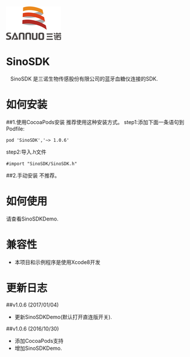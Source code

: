 
![](logo.png)

# SinoSDK

    SinoSDK 是三诺生物传感股份有限公司的蓝牙血糖仪连接的SDK.
    
# 如何安装

##1.使用CocoaPods安装
推荐使用这种安装方式。
step1:添加下面一条语句到Podfile:
````
pod 'SinoSDK','~> 1.0.6'
````
step2:导入.h文件
````objc
#import "SinoSDK/SinoSDK.h"
````

##2.手动安装
不推荐。

# 如何使用

请查看SinoSDKDemo.

# 兼容性
- 本项目和示例程序是使用Xcode8开发

# 更新日志
##v1.0.6 (2017/01/04)
- 更新SinoSDKDemo(默认打开直连版开关).

##v1.0.6 (2016/10/30)
- 添加CocoaPods支持
- 增加SinoSDKDemo.
